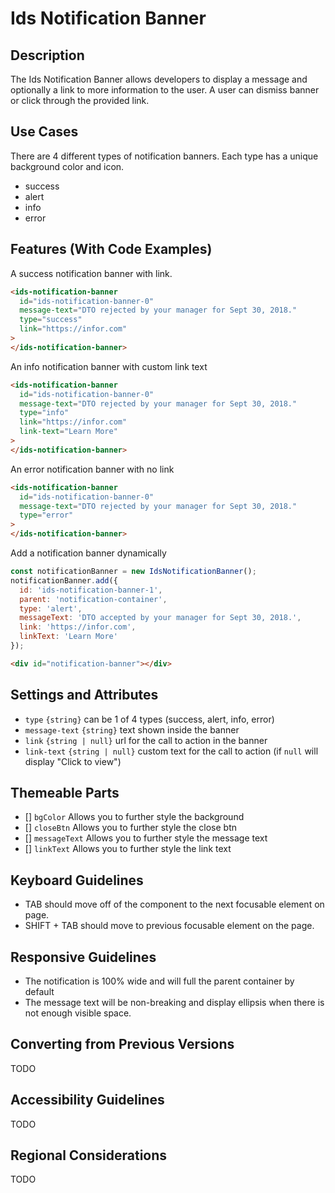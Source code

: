 # Ids Notification Banner

## Description
The Ids Notification Banner allows developers to display a message and optionally a link to more information to the user. A user can dismiss banner or click through the provided link.

## Use Cases
There are 4 different types of notification banners. Each type has a unique background color and icon.

- success
- alert
- info
- error

## Features (With Code Examples)

A success notification banner with link.

```html
<ids-notification-banner
  id="ids-notification-banner-0"
  message-text="DTO rejected by your manager for Sept 30, 2018."
  type="success"
  link="https://infor.com"
>
</ids-notification-banner>
```

An info notification banner with custom link text

```html
<ids-notification-banner
  id="ids-notification-banner-0"
  message-text="DTO rejected by your manager for Sept 30, 2018."
  type="info"
  link="https://infor.com"
  link-text="Learn More"
>
</ids-notification-banner>
```

An error notification banner with no link

```html
<ids-notification-banner
  id="ids-notification-banner-0"
  message-text="DTO rejected by your manager for Sept 30, 2018."
  type="error"
>
</ids-notification-banner>
```

Add a notification banner dynamically

```js
const notificationBanner = new IdsNotificationBanner();
notificationBanner.add({
  id: 'ids-notification-banner-1',
  parent: 'notification-container',
  type: 'alert',
  messageText: 'DTO accepted by your manager for Sept 30, 2018.',
  link: 'https://infor.com',
  linkText: 'Learn More'
});
```

```html
<div id="notification-banner"></div>
```

## Settings and Attributes
- `type` `{string}` can be 1 of 4 types (success, alert, info, error)
- `message-text` `{string}` text shown inside the banner
- `link` `{string | null}` url for the call to action in the banner
- `link-text` `{string | null}` custom text for the call to action (if `null` will display "Click to view")

## Themeable Parts
- [] `bgColor` Allows you to further style the background
- [] `closeBtn` Allows you to further style the close btn
- [] `messageText` Allows you to further style the message text
- [] `linkText` Allows you to further style the link text

## Keyboard Guidelines
- TAB should move off of the component to the next focusable element on page.
- SHIFT + TAB should move to previous focusable element on the page.

## Responsive Guidelines

- The notification is 100% wide and will full the parent container by default
- The message text will be non-breaking and display ellipsis when there is not enough visible space.

## Converting from Previous Versions

TODO

## Accessibility Guidelines

TODO

## Regional Considerations

TODO
